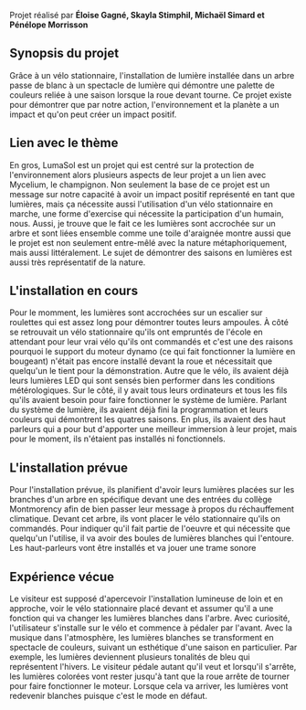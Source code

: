 Projet réalisé par **Éloise Gagné, Skayla Stimphil, Michaël Simard et Pénélope Morrisson**

<h2>Synopsis du projet</h2> 
Grâce à un vélo stationnaire, l'installation de lumière installée dans un arbre passe de blanc à un spectacle de lumière qui démontre une palette de couleurs reliée à une saison lorsque la roue devant tourne. Ce projet existe pour démontrer que par notre action, l'environnement et la planète a un impact et qu'on peut créer un impact positif. 

<h2>Lien avec le thème</h2> 
En gros, LumaSol est un projet qui est centré sur la protection de l'environnement alors plusieurs aspects de leur projet a un lien avec Mycelium, le champignon. Non seulement la base de ce projet est un message sur notre capacité à avoir un impact positif représenté en tant que lumières, mais ça nécessite aussi l'utilisation d'un vélo stationnaire en marche, une forme d'exercise qui nécessite la participation d'un humain, nous. Aussi, je trouve que le fait ce les lumières sont accrochée sur un arbre et sont liées ensemble comme une toile d'araignée montre aussi que le projet est non seulement entre-mêlé avec la nature métaphoriquement, mais aussi littéralement. Le sujet de démontrer des saisons en lumières est aussi très représentatif de la nature. 

<h2>L'installation en cours</h2> 
Pour le momment, les lumières sont accrochées sur un escalier sur roulettes qui est assez long pour démontrer toutes leurs ampoules. À côté se retrouvait un vélo stationnaire qu'ils ont empruntés de l'école en attendant pour leur vrai vélo qu'ils ont commandés et c'est une des raisons pourquoi le support du moteur dynamo (ce qui fait fonctionner la lumière en bougeant) n'était pas encore installé devant la roue et nécessitait que quelqu'un le tient pour la démonstration. Autre que le vélo, ils avaient déjà leurs lumières LED qui sont sensés bien performer dans les conditions métérologiques. Sur le côté, il y avait tous leurs ordinateurs et tous les fils qu'ils avaient besoin pour faire fonctionner le système de lumière. Parlant du système de lumière, ils avaient déjà fini la programmation et leurs couleurs qui démontrent les quatres saisons. En plus, ils avaient des haut parleurs qui a pour but d'apporter une meilleur immersion à leur projet, mais pour le moment, ils n'étaient pas installés ni fonctionnels.

<h2>L'installation prévue</h2> 
Pour l'installation prévue, ils planifient d'avoir leurs lumières placées sur les branches d'un arbre en spécifique devant une des entrées du collège Montmorency afin de bien passer leur message à propos du réchauffement climatique. Devant cet arbre, ils vont placer le vélo stationnaire qu'ils on commandés. Pour indiquer qu'il fait partie de l'oeuvre et qui nécessite que quelqu'un l'utilise, il va avoir des boules de lumières blanches qui l'entoure. Les haut-parleurs vont être installés et va jouer une trame sonore 

<h2>Expérience vécue</h2>
Le visiteur est supposé d'apercevoir l'installation lumineuse de loin et en approche, voir le vélo stationnaire placé devant et assumer qu'il a une fonction qui va changer les lumières blanches dans l'arbre. Avec curiosité, l'utilisateur s'installe sur le vélo et commence à pédaler par l'avant. Avec la musique dans l'atmosphère, les lumières blanches se transforment en spectacle de couleurs, suivant un esthétique d'une saison en particulier. Par exemple, les lumières deviennent plusieurs tonalités de bleu qui représentent l'hivers. Le visiteur pédale autant qu'il veut et lorsqu'il s'arrête, les lumières colorées vont rester jusqu'à tant que la roue arrête de tourner pour faire fonctionner le moteur. Lorsque cela va arriver, les lumières vont redevenir blanches puisque c'est le mode en défaut.
